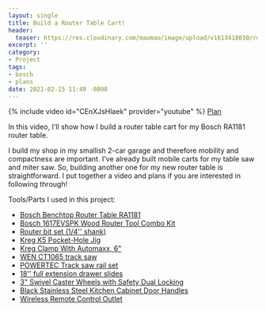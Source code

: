 ```yaml
---
layout: single
title: Build a Router Table Cart!
header:
  teaser: https://res.cloudinary.com/maomao/image/upload/v1613418030/router_table_cart_cover.png
excerpt: ''
category:
- Project
tags:
- bosch
- plans
date: 2021-02-15 11:49 -0800
---
```

{% include video id="CEnXJsHlaek" provider="youtube" %}
[Plan](https://svww.weeblysite.com/product/router-table-cart/1)

In this video, I'll show how I build a router table cart for my Bosch RA1181 router table.

I build my shop in my smallish 2-car garage and therefore mobility and compactness are important.
I've already built mobile carts for my table saw and miter saw.
So, building another one for my new router table is straightforward.
I put together a video and plans if you are interested in following through!

Tools/Parts I used in this project:

- [Bosch Benchtop Router Table RA1181](https://amzn.to/34ybWAh​)
- [Bosch 1617EVSPK Wood Router Tool Combo Kit](https://amzn.to/2GJQHmT​)
- [Router bit set (1/4'' shank)](https://amzn.to/2SzPbpY​)
- [Kreg K5 Pocket-Hole Jig](https://amzn.to/3iGcZ6n​)
- [Kreg Clamp With Automaxx, 6"](https://amzn.to/3lo36fh​)
- [WEN CT1065 track saw](https://amzn.to/36IEiL5​)
- [POWERTEC Track saw rail set](https://amzn.to/36JSC64​)
- [18'' full extension drawer slides](https://amzn.to/37KBKMk​)
- [3" Swivel Caster Wheels with Safety Dual Locking](https://amzn.to/36GEKcv​)
- [Black Stainless Steel Kitchen Cabinet Door Handles](https://amzn.to/3lpIXFC​)
- [Wireless Remote Control Outlet](https://amzn.to/3lBpimv)
